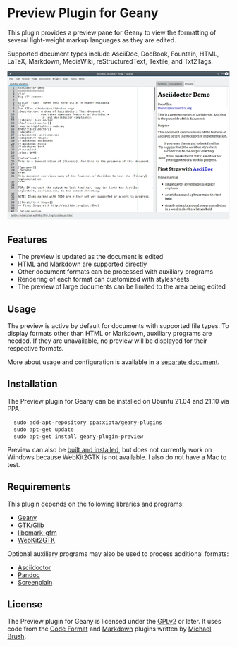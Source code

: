 # Preview Plugin for Geany

This plugin provides a preview pane for Geany to view the formatting of several light-weight markup languages as they are edited.

Supported document types include AsciiDoc, DocBook, Fountain, HTML, LaTeX, Markdown, MediaWiki, reStructuredText, Textile, and Txt2Tags.
 
![screenshot](docs/screenshot-908.jpg)

## Features

* The preview is updated as the document is edited
* HTML and Markdown are supported directly
* Other document formats can be processed with auxiliary programs
* Rendering of each format can customized with stylesheets
* The preview of large documents can be limited to the area being edited

## Usage

The preview is active by default for documents with supported file types.  To display formats other than HTML or Markdown, auxiliary programs are needed.  If they are unavailable, no preview will be displayed for their respective formats.

More about usage and configuration is available in a [separate document](docs/Questions_and_Answers.md).

## Installation

The Preview plugin for Geany can be installed on Ubuntu 21.04 and 21.10 via PPA.
```
  sudo add-apt-repository ppa:xiota/geany-plugins
  sudo apt-get update
  sudo apt-get install geany-plugin-preview
```

Preview can also be [built and installed](docs/Building_and_Installing.md), but does not currently work on Windows because WebKit2GTK is not available.  I also do not have a Mac to test.

## Requirements

This plugin depends on the following libraries and programs:

* [Geany](https://geany.org/)
* [GTK/Glib](http://www.gtk.org)
* [libcmark-gfm](https://github.com/github/cmark-gfm)
* [WebKit2GTK](http://webkitgtk.org)

Optional auxiliary programs may also be used to process additional formats:

* [Asciidoctor](https://asciidoctor.org/)
* [Pandoc](https://pandoc.org/)
* [Screenplain](https://github.com/vilcans/screenplain)

## License

The Preview plugin for Geany is licensed under the [GPLv2](COPYING) or later.  It uses code from the [Code Format](https://github.com/codebrainz/code-format/) and [Markdown](https://plugins.geany.org/markdown.html) plugins written by [Michael Brush](https://github.com/codebrainz).
